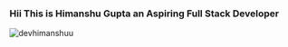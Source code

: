 ### Hii This is Himanshu Gupta an Aspiring Full Stack Developer
<p><img align="center" src="https://github-readme-streak-stats.herokuapp.com/?user=devhimanshuu&" alt="devhimanshuu" /></p>



